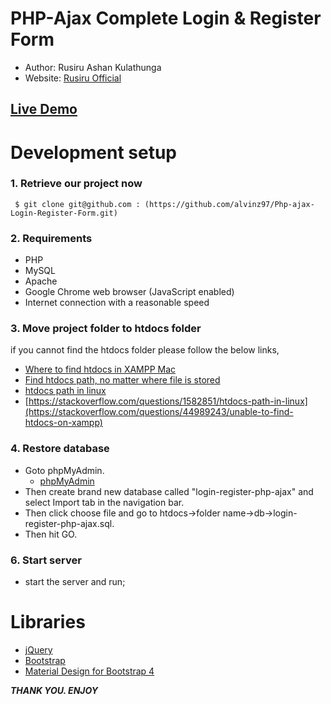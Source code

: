 # PHP-Ajax Complete Login & Register Form

* Author: Rusiru Ashan Kulathunga
* Website: [Rusiru Official](https://www.rusiruofficial.com)


 ## [Live Demo](https://demo.rusiruofficial.com/login)

# Development setup

### 1. Retrieve our project now

```git
 $ git clone git@github.com : (https://github.com/alvinz97/Php-ajax-Login-Register-Form.git)
```

### 2. Requirements

   * PHP
   * MySQL
   * Apache
   * Google Chrome web browser (JavaScript enabled)
   * Internet connection with a reasonable speed 
    

### 3. Move project folder to htdocs folder

   if you cannot find the htdocs folder please follow the below links,

  * [Where to find htdocs in XAMPP Mac](https://stackoverflow.com/questions/45518021/where-to-find-htdocs-in-xampp-mac)
  * [Find htdocs path, no matter where file is stored](https://stackoverflow.com/questions/5536730/find-htdocs-path-no-matter-where-file-is-stored)
  * [htdocs path in linux](https://stackoverflow.com/questions/1582851/htdocs-path-in-linux)
  * [https://stackoverflow.com/questions/1582851/htdocs-path-in-linux](https://stackoverflow.com/questions/44989243/unable-to-find-htdocs-on-xampp)

### 4. Restore database

   * Goto phpMyAdmin.
       * [phpMyAdmin](http://localhost/phpmyadmin/index.php)
   * Then create brand new database called "login-register-php-ajax" and select Import tab in the navigation bar.
   * Then click choose file and go to htdocs->folder name->db->login-register-php-ajax.sql.
   * Then hit GO.

 ### 6. Start server
  * start the server and run;

 # Libraries
  * [jQuery](https://jquery.com/)
  * [Bootstrap](https://getbootstrap.com/)
  * [Material Design for Bootstrap 4 ](https://mdbootstrap.com/)
  

***THANK YOU. ENJOY***


